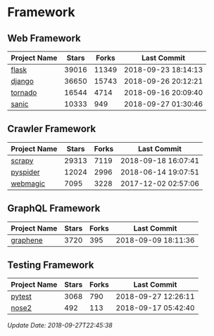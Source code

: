 # Framework

## Web Framework

| Project Name | Stars | Forks | Last Commit |
| ------------ | ----- | ----- | ----------- |
| [flask](https://github.com/pallets/flask) | 39016 | 11349 | 2018-09-23 18:14:13 |
| [django](https://github.com/django/django) | 36650 | 15743 | 2018-09-26 20:12:21 |
| [tornado](https://github.com/tornadoweb/tornado) | 16544 | 4714 | 2018-09-16 20:09:40 |
| [sanic](https://github.com/huge-success/sanic) | 10333 | 949 | 2018-09-27 01:30:46 |

## Crawler Framework

| Project Name | Stars | Forks | Last Commit |
| ------------ | ----- | ----- | ----------- |
| [scrapy](https://github.com/scrapy/scrapy) | 29313 | 7119 | 2018-09-18 16:07:41 |
| [pyspider](https://github.com/binux/pyspider) | 12024 | 2996 | 2018-06-14 19:07:51 |
| [webmagic](https://github.com/code4craft/webmagic) | 7095 | 3228 | 2017-12-02 02:57:06 |

## GraphQL Framework

| Project Name | Stars | Forks | Last Commit |
| ------------ | ----- | ----- | ----------- |
| [graphene](https://github.com/graphql-python/graphene) | 3720 | 395 | 2018-09-09 18:11:36 |

## Testing Framework

| Project Name | Stars | Forks | Last Commit |
| ------------ | ----- | ----- | ----------- |
| [pytest](https://github.com/pytest-dev/pytest) | 3068 | 790 | 2018-09-27 12:26:11 |
| [nose2](https://github.com/nose-devs/nose2) | 492 | 113 | 2018-09-17 05:42:40 |

*Update Date: 2018-09-27T22:45:38*